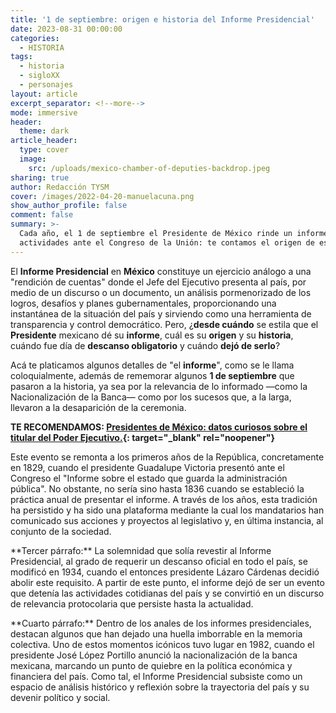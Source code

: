 ```yaml
---
title: '1 de septiembre: origen e historia del Informe Presidencial'
date: 2023-08-31 00:00:00
categories:
  - HISTORIA
tags:
  - historia
  - sigloXX
  - personajes
layout: article
excerpt_separator: <!--more-->
mode: immersive
header:
  theme: dark
article_header:
  type: cover
  image:
    src: /uploads/mexico-chamber-of-deputies-backdrop.jpeg
sharing: true
author: Redacción TYSM
cover: /images/2022-04-20-manuelacuna.png
show_author_profile: false
comment: false
summary: >-
  Cada año, el 1 de septiembre el Presidente de México rinde un informe de
  actividades ante el Congreso de la Unión: te contamos el origen de esto…
---
```

El **Informe Presidencial** en **México** constituye un ejercicio análogo a una "rendición de cuentas" donde el Jefe del Ejecutivo presenta al país, por medio de un discurso o un documento, un análisis pormenorizado de los logros, desafíos y planes gubernamentales, proporcionando una instantánea de la situación del país y sirviendo como una herramienta de transparencia y control democrático. Pero, ¿**desde cuándo** se estila que el **Presidente** mexicano dé su **informe**, cuál es su **origen** y su **historia**, cuándo fue día de **descanso obligatorio** y cuándo **dejó de serlo**?

Acá te platicamos algunos detalles de "el **informe**", como se le llama coloquialmente, además de rememorar algunos **1 de septiembre** que pasaron a la historia, ya sea por la relevancia de lo informado —como la Nacionalización de la Banca— como por los sucesos que, a la larga, llevaron a la desaparición de la ceremonia.

**TE RECOMENDAMOS: [Presidentes de México: datos curiosos sobre el titular del Poder Ejecutivo.](https://blog.tonoysumariachi.com/historia/2022/08/10/presidentes-de-mexico-datos-curiosos-sobre-el-titular-del-poder-ejecutivo.html){: target="_blank" rel="noopener"}**

Este evento se remonta a los primeros años de la República, concretamente en 1829, cuando el presidente Guadalupe Victoria presentó ante el Congreso el "Informe sobre el estado que guarda la administración pública". No obstante, no sería sino hasta 1836 cuando se estableció la práctica anual de presentar el informe. A través de los años, esta tradición ha persistido y ha sido una plataforma mediante la cual los mandatarios han comunicado sus acciones y proyectos al legislativo y, en última instancia, al conjunto de la sociedad.

\*\*Tercer párrafo:\*\* La solemnidad que solía revestir al Informe Presidencial, al grado de requerir un descanso oficial en todo el país, se modificó en 1934, cuando el entonces presidente Lázaro Cárdenas decidió abolir este requisito. A partir de este punto, el informe dejó de ser un evento que detenía las actividades cotidianas del país y se convirtió en un discurso de relevancia protocolaria que persiste hasta la actualidad.

\*\*Cuarto párrafo:\*\* Dentro de los anales de los informes presidenciales, destacan algunos que han dejado una huella imborrable en la memoria colectiva. Uno de estos momentos icónicos tuvo lugar en 1982, cuando el presidente José López Portillo anunció la nacionalización de la banca mexicana, marcando un punto de quiebre en la política económica y financiera del país. Como tal, el Informe Presidencial subsiste como un espacio de análisis histórico y reflexión sobre la trayectoria del país y su devenir político y social.